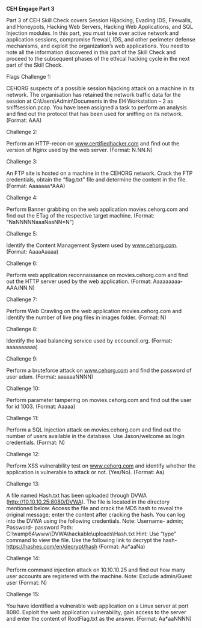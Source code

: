 **CEH Engage Part 3**

Part 3 of CEH Skill Check covers Session Hijacking, Evading IDS, Firewalls, and Honeypots, Hacking Web Servers, Hacking Web Applications, and SQL Injection modules. In this part, you must take over active network and application sessions, compromise firewall, IDS, and other perimeter defense mechanisms, and exploit the organization’s web applications. You need to note all the information discovered in this part of the Skill Check and proceed to the subsequent phases of the ethical hacking cycle in the next part of the Skill Check.

Flags
Challenge 1:

CEHORG suspects of a possible session hijacking attack on a machine in its network. The organisation has retained the network traffic data for the session at C:\Users\Admin\Documents in the EH Workstation – 2 as sniffsession.pcap. You have been assigned a task to perform an analysis and find out the protocol that has been used for sniffing on its network. (Format: AAA)

Challenge 2:

Perform an HTTP-recon on www.certifiedhacker.com and find out the version of Nginx used by the web server. (Format: N.NN.N)

Challenge 3:

An FTP site is hosted on a machine in the CEHORG network. Crack the FTP credentials, obtain the “flag.txt” file and determine the content in the file. (Format: Aaaaaaa*AAA)

Challenge 4:

Perform Banner grabbing on the web application movies.cehorg.com and find out the ETag of the respective target machine. (Format: "NaNNNNNaaaNaaNN*N")

Challenge 5:

Identify the Content Management System used by www.cehorg.com. (Format: AaaaAaaaa)

Challenge 6:

Perform web application reconnaissance on movies.cehorg.com and find out the HTTP server used by the web application. (Format: Aaaaaaaaa-AAA/NN.N)

Challenge 7:

Perform Web Crawling on the web application movies.cehorg.com and identify the number of live png files in images folder. (Format: N)

Challenge 8:

Identify the load balancing service used by eccouncil.org. (Format: aaaaaaaaaa)

Challenge 9:

Perform a bruteforce attack on www.cehorg.com and find the password of user adam. (Format: aaaaaaNNNN)

Challenge 10:

Perform parameter tampering on movies.cehorg.com and find out the user for id 1003. (Format: Aaaaa)

Challenge 11:

Perform a SQL Injection attack on movies.cehorg.com and find out the number of users available in the database. Use Jason/welcome as login credentials. (Format: N)

Challenge 12:

Perform XSS vulnerability test on www.cehorg.com and identify whether the application is vulnerable to attack or not. (Yes/No). (Format: Aa)

Challenge 13:

A file named Hash.txt has been uploaded through DVWA (http://10.10.10.25:8080/DVWA). The file is located in the directory mentioned below. Access the file and crack the MD5 hash to reveal the original message; enter the content after cracking the hash. You can log into the DVWA using the following credentials. Note: Username- admin; Password- password Path: C:\wamp64\www\DVWA\hackable\uploads\Hash.txt Hint: Use “type” command to view the file. Use the following link to decrypt the hash- https://hashes.com/en/decrypt/hash (Format: Aa*aaNa)

Challenge 14:

Perform command injection attack on 10.10.10.25 and find out how many user accounts are registered with the machine. Note: Exclude admin/Guest user (Format: N)

Challenge 15:

You have identified a vulnerable web application on a Linux server at port 8080. Exploit the web application vulnerability, gain access to the server and enter the content of RootFlag.txt as the answer. (Format: Aa*aaNNNN)
